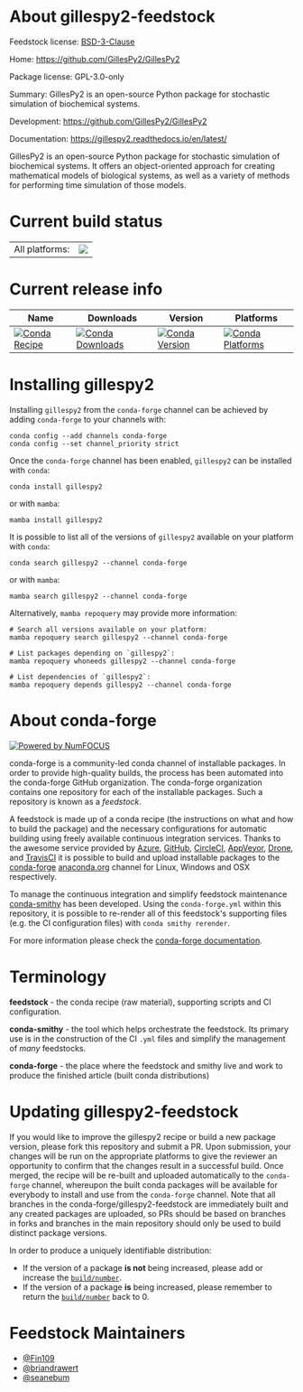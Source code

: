 About gillespy2-feedstock
=========================

Feedstock license: [BSD-3-Clause](https://github.com/conda-forge/gillespy2-feedstock/blob/main/LICENSE.txt)

Home: https://github.com/GillesPy2/GillesPy2

Package license: GPL-3.0-only

Summary: GillesPy2 is an open-source Python package for stochastic simulation of biochemical systems.

Development: https://github.com/GillesPy2/GillesPy2

Documentation: https://gillespy2.readthedocs.io/en/latest/

GillesPy2 is an open-source Python package for stochastic simulation of biochemical systems.
It offers an object-oriented approach for creating mathematical models of biological systems,
as well as a variety of methods for performing time simulation of those models.


Current build status
====================


<table><tr><td>All platforms:</td>
    <td>
      <a href="https://dev.azure.com/conda-forge/feedstock-builds/_build/latest?definitionId=9501&branchName=main">
        <img src="https://dev.azure.com/conda-forge/feedstock-builds/_apis/build/status/gillespy2-feedstock?branchName=main">
      </a>
    </td>
  </tr>
</table>

Current release info
====================

| Name | Downloads | Version | Platforms |
| --- | --- | --- | --- |
| [![Conda Recipe](https://img.shields.io/badge/recipe-gillespy2-green.svg)](https://anaconda.org/conda-forge/gillespy2) | [![Conda Downloads](https://img.shields.io/conda/dn/conda-forge/gillespy2.svg)](https://anaconda.org/conda-forge/gillespy2) | [![Conda Version](https://img.shields.io/conda/vn/conda-forge/gillespy2.svg)](https://anaconda.org/conda-forge/gillespy2) | [![Conda Platforms](https://img.shields.io/conda/pn/conda-forge/gillespy2.svg)](https://anaconda.org/conda-forge/gillespy2) |

Installing gillespy2
====================

Installing `gillespy2` from the `conda-forge` channel can be achieved by adding `conda-forge` to your channels with:

```
conda config --add channels conda-forge
conda config --set channel_priority strict
```

Once the `conda-forge` channel has been enabled, `gillespy2` can be installed with `conda`:

```
conda install gillespy2
```

or with `mamba`:

```
mamba install gillespy2
```

It is possible to list all of the versions of `gillespy2` available on your platform with `conda`:

```
conda search gillespy2 --channel conda-forge
```

or with `mamba`:

```
mamba search gillespy2 --channel conda-forge
```

Alternatively, `mamba repoquery` may provide more information:

```
# Search all versions available on your platform:
mamba repoquery search gillespy2 --channel conda-forge

# List packages depending on `gillespy2`:
mamba repoquery whoneeds gillespy2 --channel conda-forge

# List dependencies of `gillespy2`:
mamba repoquery depends gillespy2 --channel conda-forge
```


About conda-forge
=================

[![Powered by
NumFOCUS](https://img.shields.io/badge/powered%20by-NumFOCUS-orange.svg?style=flat&colorA=E1523D&colorB=007D8A)](https://numfocus.org)

conda-forge is a community-led conda channel of installable packages.
In order to provide high-quality builds, the process has been automated into the
conda-forge GitHub organization. The conda-forge organization contains one repository
for each of the installable packages. Such a repository is known as a *feedstock*.

A feedstock is made up of a conda recipe (the instructions on what and how to build
the package) and the necessary configurations for automatic building using freely
available continuous integration services. Thanks to the awesome service provided by
[Azure](https://azure.microsoft.com/en-us/services/devops/), [GitHub](https://github.com/),
[CircleCI](https://circleci.com/), [AppVeyor](https://www.appveyor.com/),
[Drone](https://cloud.drone.io/welcome), and [TravisCI](https://travis-ci.com/)
it is possible to build and upload installable packages to the
[conda-forge](https://anaconda.org/conda-forge) [anaconda.org](https://anaconda.org/)
channel for Linux, Windows and OSX respectively.

To manage the continuous integration and simplify feedstock maintenance
[conda-smithy](https://github.com/conda-forge/conda-smithy) has been developed.
Using the ``conda-forge.yml`` within this repository, it is possible to re-render all of
this feedstock's supporting files (e.g. the CI configuration files) with ``conda smithy rerender``.

For more information please check the [conda-forge documentation](https://conda-forge.org/docs/).

Terminology
===========

**feedstock** - the conda recipe (raw material), supporting scripts and CI configuration.

**conda-smithy** - the tool which helps orchestrate the feedstock.
                   Its primary use is in the construction of the CI ``.yml`` files
                   and simplify the management of *many* feedstocks.

**conda-forge** - the place where the feedstock and smithy live and work to
                  produce the finished article (built conda distributions)


Updating gillespy2-feedstock
============================

If you would like to improve the gillespy2 recipe or build a new
package version, please fork this repository and submit a PR. Upon submission,
your changes will be run on the appropriate platforms to give the reviewer an
opportunity to confirm that the changes result in a successful build. Once
merged, the recipe will be re-built and uploaded automatically to the
`conda-forge` channel, whereupon the built conda packages will be available for
everybody to install and use from the `conda-forge` channel.
Note that all branches in the conda-forge/gillespy2-feedstock are
immediately built and any created packages are uploaded, so PRs should be based
on branches in forks and branches in the main repository should only be used to
build distinct package versions.

In order to produce a uniquely identifiable distribution:
 * If the version of a package **is not** being increased, please add or increase
   the [``build/number``](https://docs.conda.io/projects/conda-build/en/latest/resources/define-metadata.html#build-number-and-string).
 * If the version of a package **is** being increased, please remember to return
   the [``build/number``](https://docs.conda.io/projects/conda-build/en/latest/resources/define-metadata.html#build-number-and-string)
   back to 0.

Feedstock Maintainers
=====================

* [@Fin109](https://github.com/Fin109/)
* [@briandrawert](https://github.com/briandrawert/)
* [@seanebum](https://github.com/seanebum/)

